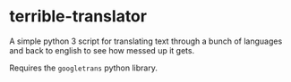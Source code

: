 # terrible-translator
A simple python 3 script for translating text through a bunch of languages and back to english to see how messed up it gets.

Requires the ```googletrans``` python library.
